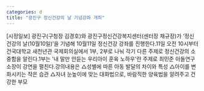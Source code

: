 ```yaml
---
categories: d
title: "광진구 정신건강의 날 기념강좌 개최"
---
```

[시정일보] 광진구(구청장 김경호)와 광진구정신건강복지센터(센터장 채규장)가 ‘정신건강의 날(10월10일)’을 기념해 10월11일 정신건강 강좌를 진행한다.11일 오전 10시부터 건국대학교 새천년관 국제회의실에서 1부, 2부로 나눠 각기 다른 주제로 정신건강의 소중함을 알린다.1부는 &#39;내 말만 안듣는 우리아이 훈육 노하우&#39;란 주제로 최민준 아들연구소장이 강연을 펼친다.강의내용은 △성별에 따른 아동 발달의 차이와 특성 △아이를 변화시키는 작은 습관 △자녀 눈높이에 맞는 대화법으로, 바람직한 양육법을 알려주고 건강한 부모